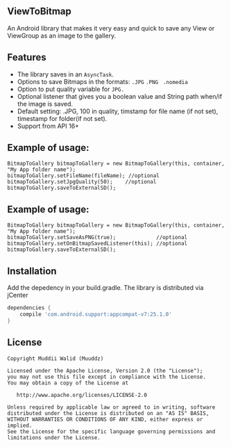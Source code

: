 ## ViewToBitmap

An Android library that makes it very easy and quick to save any View or ViewGroup as an image to the gallery.

## Features

- The library saves in an ```AsyncTask```.
- Options to save Bitmaps in the formats: ```.JPG```  ```.PNG ``` ```.nomedia```
- Option to put quality variable for ```JPG.```
- Optional listener that gives you a boolean value and String path when/if the image is saved.
- Default setting: .JPG, 100 in quality, timstamp for file name (if not set), timestamp for folder(if not set).
- Support from API 16+

## Example of usage:

    BitmapToGallery bitmapToGallery = new BitmapToGallery(this, container, "My App folder name");
    bitmapToGallery.setFileName(fileName); //optional
    bitmapToGallery.setJpgQuality(50);    //optional    
    bitmapToGallery.saveToExternalSD();
  
## Example of usage:

    BitmapToGallery bitmapToGallery = new BitmapToGallery(this, container, "My App folder name");
    bitmapToGallery.setSaveAsPNG(true);             //optional
    bitmapToGallery.setOnBitmapSavedListener(this); //optional
    bitmapToGallery.saveToExternalSD();
    
    
    

## Installation

Add the depedency in your build.gradle. The library is distributed via jCenter

```groovy
dependencies {
    compile 'com.android.support:appcompat-v7:25.1.0'    
}
```



## License

    Copyright Muddii Walid (Muuddz)
    
    Licensed under the Apache License, Version 2.0 (the "License");
    you may not use this file except in compliance with the License.
    You may obtain a copy of the License at

       http://www.apache.org/licenses/LICENSE-2.0

    Unless required by applicable law or agreed to in writing, software
    distributed under the License is distributed on an "AS IS" BASIS,
    WITHOUT WARRANTIES OR CONDITIONS OF ANY KIND, either express or implied.
    See the License for the specific language governing permissions and
    limitations under the License.
